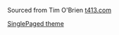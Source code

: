 Sourced from Tim O'Brien [t413.com](http://t413.com/)

[SinglePaged theme](https://github.com/t413/SinglePaged)
